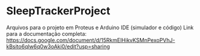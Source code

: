 # SleepTrackerProject
Arquivos para o projeto em Proteus e Arduino IDE (simulador e código)
Link para a documentação completa: https://docs.google.com/document/d/15RkmElHikvKSMnPexoPVhJ-kBsito6qlw6q0w3oAki0/edit?usp=sharing
